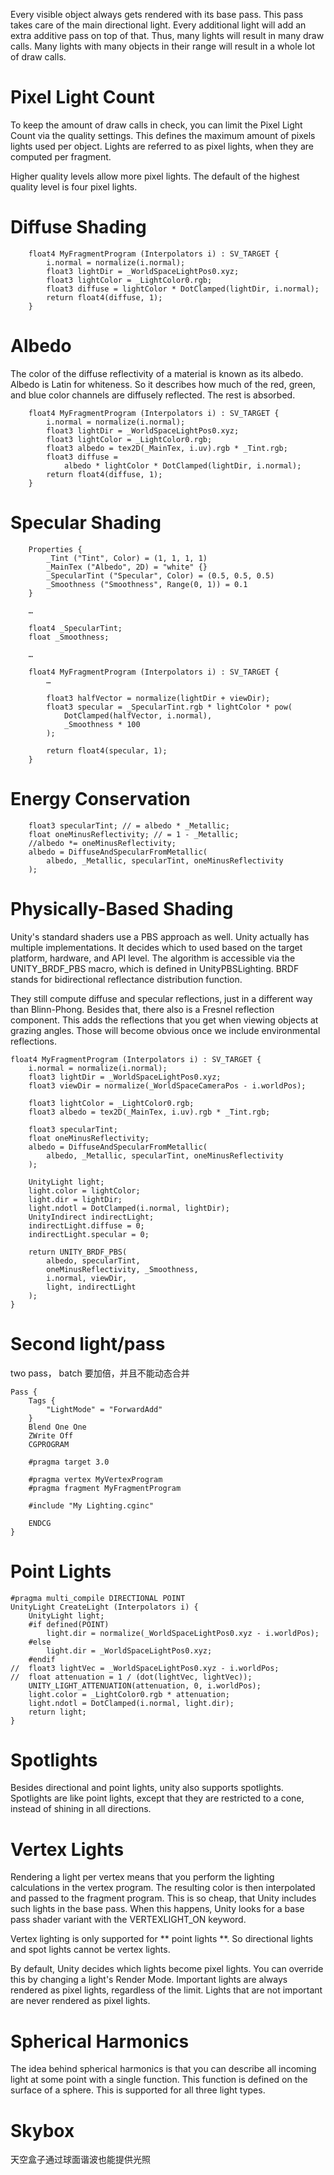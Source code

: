Every visible object always gets rendered with its base pass. This pass takes care of the main directional light. 
Every additional light will add an extra additive pass on top of that. 
Thus, many lights will result in many draw calls. 
Many lights with many objects in their range will result in a whole lot of draw calls.
# Pixel Light Count
To keep the amount of draw calls in check, you can limit the Pixel Light Count via the quality settings. 
This defines the maximum amount of pixels lights used per object. 
Lights are referred to as pixel lights, when they are computed per fragment.

Higher quality levels allow more pixel lights. The default of the highest quality level is four pixel lights.

# Diffuse Shading
```
	float4 MyFragmentProgram (Interpolators i) : SV_TARGET {
		i.normal = normalize(i.normal);
		float3 lightDir = _WorldSpaceLightPos0.xyz;
		float3 lightColor = _LightColor0.rgb;
		float3 diffuse = lightColor * DotClamped(lightDir, i.normal);
		return float4(diffuse, 1);
	}
```
# Albedo
The color of the diffuse reflectivity of a material is known as its albedo. Albedo is Latin for whiteness. 
So it describes how much of the red, green, and blue color channels are diffusely reflected. The rest is absorbed.
```
	float4 MyFragmentProgram (Interpolators i) : SV_TARGET {
		i.normal = normalize(i.normal);
		float3 lightDir = _WorldSpaceLightPos0.xyz;
		float3 lightColor = _LightColor0.rgb;
		float3 albedo = tex2D(_MainTex, i.uv).rgb * _Tint.rgb;
		float3 diffuse =
			albedo * lightColor * DotClamped(lightDir, i.normal);
		return float4(diffuse, 1);
	}
```
# Specular Shading
```
	Properties {
		_Tint ("Tint", Color) = (1, 1, 1, 1)
		_MainTex ("Albedo", 2D) = "white" {}
		_SpecularTint ("Specular", Color) = (0.5, 0.5, 0.5)
		_Smoothness ("Smoothness", Range(0, 1)) = 0.1
	}

	…

	float4 _SpecularTint;
	float _Smoothness;

	…

	float4 MyFragmentProgram (Interpolators i) : SV_TARGET {
		…

		float3 halfVector = normalize(lightDir + viewDir);
		float3 specular = _SpecularTint.rgb * lightColor * pow(
			DotClamped(halfVector, i.normal),
			_Smoothness * 100
		);

		return float4(specular, 1);
	}
```	
# Energy Conservation
```
	float3 specularTint; // = albedo * _Metallic;
	float oneMinusReflectivity; // = 1 - _Metallic;
	//albedo *= oneMinusReflectivity;
	albedo = DiffuseAndSpecularFromMetallic(
		albedo, _Metallic, specularTint, oneMinusReflectivity
	);
```

# Physically-Based Shading
Unity's standard shaders use a PBS approach as well. Unity actually has multiple implementations. 
It decides which to used based on the target platform, hardware, and API level. 
The algorithm is accessible via the UNITY_BRDF_PBS macro, which is defined in UnityPBSLighting. 
BRDF stands for bidirectional reflectance distribution function.

They still compute diffuse and specular reflections, just in a different way than Blinn-Phong. 
Besides that, there also is a Fresnel reflection component. 
This adds the reflections that you get when viewing objects at grazing angles. 
Those will become obvious once we include environmental reflections.
```
float4 MyFragmentProgram (Interpolators i) : SV_TARGET {
	i.normal = normalize(i.normal);
	float3 lightDir = _WorldSpaceLightPos0.xyz;
	float3 viewDir = normalize(_WorldSpaceCameraPos - i.worldPos);

	float3 lightColor = _LightColor0.rgb;
	float3 albedo = tex2D(_MainTex, i.uv).rgb * _Tint.rgb;

	float3 specularTint;
	float oneMinusReflectivity;
	albedo = DiffuseAndSpecularFromMetallic(
		albedo, _Metallic, specularTint, oneMinusReflectivity
	);
	
	UnityLight light;
	light.color = lightColor;
	light.dir = lightDir;
	light.ndotl = DotClamped(i.normal, lightDir);
	UnityIndirect indirectLight;
	indirectLight.diffuse = 0;
	indirectLight.specular = 0;

	return UNITY_BRDF_PBS(
		albedo, specularTint,
		oneMinusReflectivity, _Smoothness,
		i.normal, viewDir,
		light, indirectLight
	);
}
```

# Second light/pass
two pass， batch 要加倍，并且不能动态合并
```
Pass {
	Tags {
		"LightMode" = "ForwardAdd"
	}
    Blend One One
    ZWrite Off
	CGPROGRAM

	#pragma target 3.0

	#pragma vertex MyVertexProgram
	#pragma fragment MyFragmentProgram

	#include "My Lighting.cginc"

	ENDCG
}
```
# Point Lights
```
#pragma multi_compile DIRECTIONAL POINT
UnityLight CreateLight (Interpolators i) {
	UnityLight light;
	#if defined(POINT)
		light.dir = normalize(_WorldSpaceLightPos0.xyz - i.worldPos);
	#else
		light.dir = _WorldSpaceLightPos0.xyz;
	#endif
//	float3 lightVec = _WorldSpaceLightPos0.xyz - i.worldPos;
//	float attenuation = 1 / (dot(lightVec, lightVec));
	UNITY_LIGHT_ATTENUATION(attenuation, 0, i.worldPos);
	light.color = _LightColor0.rgb * attenuation;
	light.ndotl = DotClamped(i.normal, light.dir);
	return light;
}
```
# Spotlights
Besides directional and point lights, unity also supports spotlights. 
Spotlights are like point lights, except that they are restricted to a cone, instead of shining in all directions.

# Vertex Lights
Rendering a light per vertex means that you perform the lighting calculations in the vertex program. 
The resulting color is then interpolated and passed to the fragment program. 
This is so cheap, that Unity includes such lights in the base pass. 
When this happens, Unity looks for a base pass shader variant with the VERTEXLIGHT_ON keyword.

Vertex lighting is only supported for ** point lights **. So directional lights and spot lights cannot be vertex lights.

By default, Unity decides which lights become pixel lights. 
You can override this by changing a light's Render Mode. Important lights are always rendered as pixel lights, 
regardless of the limit. Lights that are not important are never rendered as pixel lights.

# Spherical Harmonics
The idea behind spherical harmonics is that you can describe all incoming light at some point with a single function. 
This function is defined on the surface of a sphere.
This is supported for all three light types.

# Skybox
天空盒子通过球面谐波也能提供光照